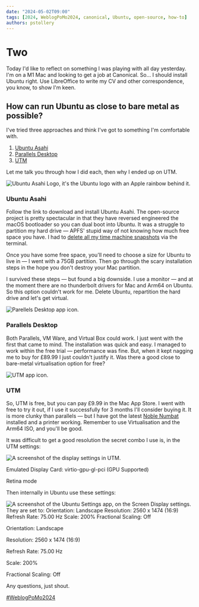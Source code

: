 ```yaml
---
date: "2024-05-02T09:00"
tags: [2024, WeblogPoMo2024, canonical, Ubuntu, open-source, how-to]
authors: pstollery
---
```

# Two
<!-- truncate -->

Today I'd like to reflect on something I was playing with all day yesterday. I'm on a M1 Mac and looking to get a job at Canonical. So… I should install Ubuntu right. Use LibreOffice to write my CV and other correspondence, you know, to show I'm keen. 

## How can run Ubuntu as close to bare metal as possible?

I've tried three approaches and think I've got to something I'm comfortable with. 

1. [Ubuntu Asahi](https://ubuntuasahi.org/)
1. [Parallels Desktop](https://www.parallels.com/products/desktop/)
1. [UTM](https://mac.getutm.app/)

Let me talk you through how I did each, then why I ended up on UTM.

<img src="https://cdn.some.pics/phils/66326e62d1098.png" className="img-199" alt="Ubuntu Asahi Logo, it's the Ubuntu logo with an Apple rainbow behind it." />

### Ubuntu Asahi

Follow the link to download and install Ubuntu Asahi. The open-source project is pretty spectacular in that they have reversed engineered the macOS bootloader so you can dual boot into Ubuntu. It was a struggle to partition my hard drive — APFS' stupid way of not knowing how much free space you have. I had to [delete all my time machine snapshots](https://cleanmymac.com/blog/delete-time-machine-backups) via the terminal.

Once you have some free space, you'll need to choose a size for Ubuntu to live in — I went with a 75GB partition. Then go through the scary installation steps in the hope you don't destroy your Mac partition. 

I survived these steps — but found a big downside. I use a monitor — and at the moment there are no thunderbolt drivers for Mac and Arm64 on Ubuntu. So this option couldn't work for me. Delete Ubuntu, repartition the hard drive and let's get virtual. 

<img src="https://cdn.some.pics/phils/66326eeac5070.png" className="img-246" alt="Parellels Desktop app icon." />

### Parallels Desktop

Both Parallels, VM Ware, and Virtual Box could work. I just went with the first that came to mind. The installation was quick and easy. I managed to work within the free trial — performance was fine. But, when it kept nagging me to buy for £89.99 I just couldn't justify it. Was there a good close to bare-metal virtualisation option for free?

![UTM app icon.](https://cdn.some.pics/phils/66326f6c610bf.webp)

### UTM

So, UTM is free, but you can pay £9.99 in the Mac App Store. I went with free to try it out, if I use it successfully for 3 months I'll consider buying it. It is more clunky than parallels — but I have got the latest [Noble Numbat](https://cdimage.ubuntu.com/daily-live/current/) installed and a printer working. Remember to use Virtualisation and the Arm64 ISO, and you'll be good. 

It was difficult to get a good resolution the secret combo I use is, in the UTM settings:

![A screenshot of the display settings in UTM.](https://cdn.some.pics/phils/6634bcba4a6bf.png)

Emulated Display Card: virtio-gpu-gl-pci (GPU Supported)

Retina mode

Then internally in Ubuntu use these settings:

![A screenshot of the Ubuntu Settings app, on the Screen Display settings. They are set to:
Orientation: Landscape
Resolution: 2560 x 1474 (16:9)
Refresh Rate: 75.00 Hz
Scale: 200%
Fractional Scaling: Off](https://cdn.some.pics/phils/6634bdbdd057e.png)

Orientation: Landscape

Resolution: 2560 x 1474 (16:9)

Refresh Rate: 75.00 Hz

Scale: 200%

Fractional Scaling: Off


Any questions, just shout. 

[#WeblogPoMo2024](https://weblog.anniegreens.lol/weblog-posting-month-2024)